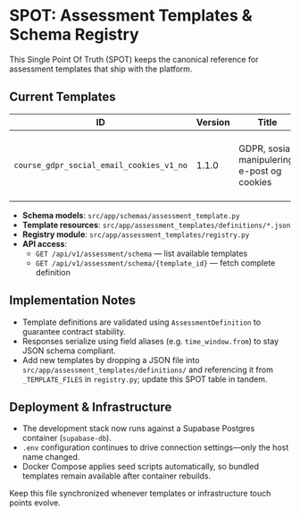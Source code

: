 # SPOT: Assessment Templates & Schema Registry

This Single Point Of Truth (SPOT) keeps the canonical reference for assessment templates that ship with the platform.

## Current Templates

| ID | Version | Title | Notes |
| --- | --- | --- | --- |
| `course_gdpr_social_email_cookies_v1_no` | 1.1.0 | GDPR, sosial manipulering, e-post og cookies | Bundled JSON definition validated at load time |

- **Schema models**: `src/app/schemas/assessment_template.py`
- **Template resources**: `src/app/assessment_templates/definitions/*.json`
- **Registry module**: `src/app/assessment_templates/registry.py`
- **API access**:
  - `GET /api/v1/assessment/schema` — list available templates
  - `GET /api/v1/assessment/schema/{template_id}` — fetch complete definition

## Implementation Notes

- Template definitions are validated using `AssessmentDefinition` to guarantee contract stability.
- Responses serialize using field aliases (e.g. `time_window.from`) to stay JSON schema compliant.
- Add new templates by dropping a JSON file into `src/app/assessment_templates/definitions/` and referencing it from `_TEMPLATE_FILES` in `registry.py`; update this SPOT table in tandem.

## Deployment & Infrastructure

- The development stack now runs against a Supabase Postgres container (`supabase-db`).
- `.env` configuration continues to drive connection settings—only the host name changed.
- Docker Compose applies seed scripts automatically, so bundled templates remain available after container rebuilds.

Keep this file synchronized whenever templates or infrastructure touch points evolve.
